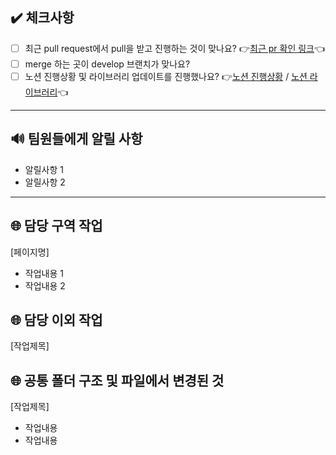 ## ✔️ 체크사항

- [ ] 최근 pull request에서 pull을 받고 진행하는 것이 맞나요? 👉[최근 pr 확인 링크](https://github.com/react-toyproject-team5/react-youtube-clone/pulls?q=is%3Apr+is%3Aclosed)👈
- [ ] merge 하는 곳이 develop 브랜치가 맞나요?
- [ ] 노션 진행상황 및 라이브러리 업데이트를 진행했나요? 👉[노션 진행상황](https://www.notion.so/1cfe09da512544fa8a3456d82ae3ead9?v=d4e172e861894c86a7f96c971bf6e5f1) / [노션 라이브러리](https://www.notion.so/e8afec87227a4e5283b0a6397ed62f6c)👈

---

## 🔊 팀원들에게 알릴 사항

- 알릴사항 1
- 알릴사항 2

---

## 🌐 담당 구역 작업

[페이지명]

- 작업내용 1
- 작업내용 2

## 🌐 담당 이외 작업

[작업제목]

## 🌐 공통 폴더 구조 및 파일에서 변경된 것

[작업제목]

- 작업내용
- 작업내용
